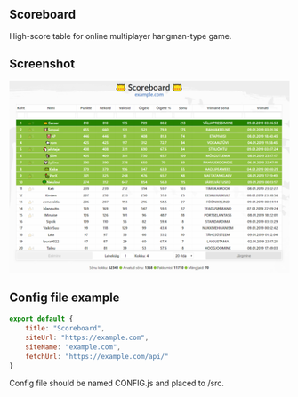 ## Scoreboard

High-score table for online multiplayer hangman-type game.

## Screenshot

![Screenshot](/screenshots/screenshot.PNG?raw=true)

## Config file example
```javascript
export default {
    title: "Scoreboard",
    siteUrl: "https://example.com",
    siteName: "example.com",
    fetchUrl: "https://example.com/api/"
}
```
Config file should be named CONFIG.js and placed to /src.